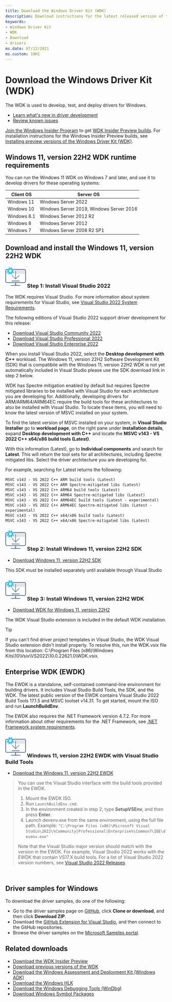 ```yaml
---
title: Download the Windows Driver Kit (WDK)
description: Download instructions for the latest released version of the Windows Driver Kit (WDK)
keywords:
- Windows Driver Kit
- WDK
- Download
- drivers
ms.date: 07/12/2021
ms.custom: 19H1
---
```


# Download the Windows Driver Kit (WDK)

The WDK is used to develop, test, and deploy drivers for Windows.

* [Learn what's new in driver development](what-s-new-in-driver-development.md)
* [Review known issues](wdk-known-issues.md)

[Join the Windows Insider Program](https://insider.windows.com/) to get [WDK Insider Preview builds](https://aka.ms/wipwdk). For installation instructions for the Windows Insider Preview builds, see [Installing preview versions of the Windows Driver Kit (WDK)](installing-preview-versions-wdk.md).

## Windows 11, version 22H2 WDK runtime requirements

You can run the Windows 11 WDK on Windows 7 and later, and use it to develop drivers for these operating systems:

|Client OS|Server OS|
|-|-|
|Windows 11|Windows Server 2022|
|Windows 10|Windows Server 2019, Windows Server 2016|
|Windows 8.1|Windows Server 2012 R2|
|Windows 8|Windows Server 2012|
|Windows 7|Windows Server 2008 R2 SP1|

## Download and install the Windows 11, version 22H2 WDK

### ![download icon.](images/download-install.png) Step 1: Install Visual Studio 2022

The WDK requires Visual Studio. For more information about system requirements for Visual Studio, see [Visual Studio 2022 System Requirements](/visualstudio/releases/2022/system-requirements).

The following editions of Visual Studio 2022 support driver development for this release:

* [Download Visual Studio Community 2022](https://visualstudio.microsoft.com/thank-you-downloading-visual-studio/?sku=Community&rel=17)
* [Download Visual Studio Professional 2022](https://visualstudio.microsoft.com/thank-you-downloading-visual-studio/?sku=Professional&rel=17)
* [Download Visual Studio Enterprise 2022](https://visualstudio.microsoft.com/thank-you-downloading-visual-studio/?sku=Enterprise&rel=17)

When you install Visual Studio 2022, select the **Desktop development with C++** workload. The Windows 11, version 22H2 Software Development Kit (SDK) that is compatibile with the Windows 11, version 22H2 WDK is not yet automatically included in Visual Studio please use the SDK download link in step 2 below.

WDK has Spectre mitigation enabled by default but requires Spectre mitigated libraries to be installed with Visual Studio for each architecture you are developing for. Additionally, developing drivers for ARM/ARM64/ARM64EC require the build tools for these architectures to also be installed with Visual Studio. To locate these items, you will need to know the latest version of MSVC installed on your system.

To find the latest version of MSVC installed on your system, in **Visual Studio Installer** go to **workload page**, on the right pane under **installation details**, expand **Desktop development with C++** and locate the **MSVC v143 - VS 2022 C++ x64/x86 build tools (Latest)**.

With this information (Latest), go to **Individual components** and search for **Latest**. This will return the tool sets for all architectures, including Spectre mitigated libs. Select the driver architecture you are developing for. 

For example, searching for Latest returns the following:

```console
MSVC v143 - VS 2022 C++ ARM build tools (Latest)
MSVC v143 - VS 2022 C++ ARM Spectre-mitigated libs (Latest)
MSVC v143 - VS 2022 C++ ARM64 build tools (Latest)
MSVC v143 - VS 2022 C++ ARM64 Spectre-mitigated libs (Latest)
MSVC v143 - VS 2022 C++ ARM64EC build tools (Latest - experimental)
MSVC v143 - VS 2022 C++ ARM64EC Spectre-mitigated libs (Latest - experimental)
MSVC v143 - VS 2022 C++ x64/x86 build tools (Latest)
MSVC v143 - VS 2022 C++ x64/x86 Spectre-mitigated libs (Latest)
```

### ![download icon.](images/download-install.png) Step 2: Install Windows 11, version 22H2 SDK

* [Download Windows 11, version 22H2 SDK](https://developer.microsoft.com/en-us/windows/downloads/windows-sdk/)

This SDK must be installed separately until available through Visual Studio

### ![download icon.](images/download-install.png) Step 3: Install Windows 11, version 22H2 WDK

* [Download WDK for Windows 11, version 22H2 ](https://go.microsoft.com/fwlink/?linkid=2196230)

The WDK Visual Studio extension is included in the default WDK installation.

> [!TIP]
> If you can't find driver project templates in Visual Studio, the WDK Visual Studio extension didn't install properly. To resolve this, run the WDK.vsix file from this location: C:\Program Files (x86)\Windows Kits\10\Vsix\VS2022\10.0.22621.0\WDK.vsix.

## Enterprise WDK (EWDK)

The EWDK is a standalone, self-contained command-line environment for building drivers. It includes Visual Studio Build Tools, the SDK, and the WDK.  The latest public version of the EWDK contains Visual Studio 2022 Build Tools 17.1.5 and MSVC toolset v14.31.  To get started, mount the ISO and run **LaunchBuildEnv**.

The EWDK also requires the .NET Framework version 4.7.2. For more information about other requirements for the .NET Framework, see [.NET Framework system requirements](/dotnet/framework/get-started/system-requirements).

### ![download icon.](images/download-install.png) Windows 11, version 22H2 EWDK with Visual Studio Build Tools

* [Download the Windows 11, version 22H2 EWDK](/legal/windows/hardware/enterprise-wdk-license-2022)

> You can use the Visual Studio interface with the build tools provided in the EWDK.
>
>1.    Mount the EWDK ISO.
>2.    Run `LaunchBuildEnv.cmd`.
>3.    In the environment created in step 2, type **SetupVSEnv**, and then press **Enter**.
>4.    Launch devenv.exe from the same environment, using the full file path. 
>Example: `"C:\Program Files (x86)\Microsoft Visual Studio\2022\%Community|Professional|Enterprise%\Common7\IDE\devenv.exe"`
>
>Note that the Visual Studio major version should match with the version in the EWDK. For example, Visual Studio 2022 works with the EWDK that contain VS17.X build tools. For a list of Visual Studio 2022 version numbers, see [Visual Studio 2022 Releases](/visualstudio/releases/2022/history).

<br>


## Driver samples for Windows

To download the driver samples, do one of the following:

* Go to the driver samples page on [GitHub](https://github.com/Microsoft/Windows-driver-samples), click **Clone or download**, and then click **Download ZIP**.
* Download the [GitHub Extension for Visual Studio](https://visualstudio.github.com/), and then connect to the GitHub repositories.
* Browse the driver samples on the [Microsoft Samples portal](/samples/browse/?products=windows-wdk).

## Related downloads

* [Download the WDK Insider Preview](https://www.microsoft.com/software-download/windowsinsiderpreviewWDK)
* [Download previous versions of the WDK](other-wdk-downloads.md)
* [Download the Windows Assessment and Deployment Kit (Windows ADK)](/windows-hardware/get-started/adk-install)
* [Download the Windows HLK](/windows-hardware/test/hlk/windows-hardware-lab-kit)
* [Download the Windows Debugging Tools (WinDbg)](./debugger/debugger-download-tools.md)
* [Download Windows Symbol Packages](./debugger/debugger-download-symbols.md)
